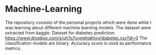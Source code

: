 # Machine-Learning
The repository consists of the personal projects which were done while I was learning about different machine learning models.
The dataset were extracted from kaggle.
Dateset for diabetes prediction: https://www.dropbox.com/s/uh7o7uyeghqkhoy/diabetes.csv?dl=0
The classification models are binary.
Accuracy score is used as performance metrics.
